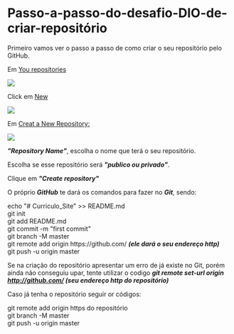 # Passo-a-passo-do-desafio-DIO-de-criar-repositório
Primeiro vamos ver o passo a passo de como criar o seu repositório pelo GitHub.<p>
  Em <a href="https://uploaddeimagens.com.br/images/003/582/200/full/You_repositories.jpg?1639229471">You repositories</a><p><img src="https://uploaddeimagens.com.br/images/003/582/200/full/You_repositories.jpg?1639229471"> <div>Click em <a href="https://uploaddeimagens.com.br/images/003/582/196/full/New.jpg?1639229019">New</a><p><p><img src="https://uploaddeimagens.com.br/images/003/582/196/full/New.jpg?1639229019"><p>
    Em <a href="https://uploaddeimagens.com.br/images/003/636/449/original/repository.jpg?1642540574">Creat a New Repository:</a><p><img src="https://uploaddeimagens.com.br/images/003/636/449/original/repository.jpg?1642540574"><p> ***"Repository Name"***, escolha o nome que terá o seu repositório.<p>
Escolha se esse repositório será ***"publico ou privado"***.<p>
  Clique em ***"Create repository"***<p>
    O próprio <b><i>GitHub</b></i> te dará os comandos para fazer no <b><i>Git</b></i>, sendo:
<div>echo "# Curriculo_Site" >> README.md
<div>git init
<div>git add README.md
<div>git commit -m "first commit"
<div>git branch -M master
  <div>git remote add origin https://github.com/ <b><i>(ele dará o seu endereço http)</b></i>
<div>git push -u origin master <p>
  
  Se na criação do repositório apresentar um erro de já existe no Git, porém ainda não conseguiu upar, tente utilizar o codigo <b><i>git remote set-url origin http://github.com/ (seu endereço http do repositório)</b></i>
  
  Caso já tenha o repositório seguir or códigos: 
<div> git remote add origin https do repositório
<div>git branch -M master
<div>git push -u origin master
